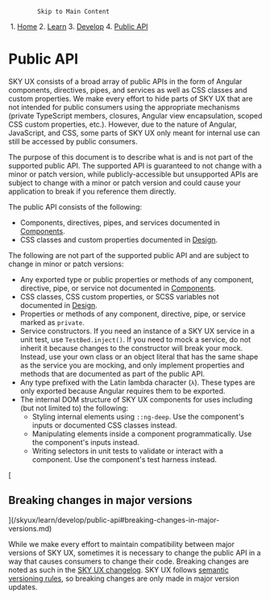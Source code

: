             Skip to Main Content

 1.  [Home](/skyux/)
2.  [Learn](/skyux/learn.md)
3.  [Develop](/skyux/learn/develop.md)
4.  [Public API](/skyux/learn/develop/public-api.md)

Public API
==========

SKY UX consists of a broad array of public APIs in the form of Angular components, directives, pipes, and services as well as CSS classes and custom properties. We make every effort to hide parts of SKY UX that are not intended for public consumers using the appropriate mechanisms (private TypeScript members, closures, Angular view encapsulation, scoped CSS custom properties, etc.). However, due to the nature of Angular, JavaScript, and CSS, some parts of SKY UX only meant for internal use can still be accessed by public consumers.

The purpose of this document is to describe what is and is not part of the supported public API. The supported API is guaranteed to not change with a minor or patch version, while publicly-accessible but unsupported APIs are subject to change with a minor or patch version and could cause your application to break if you reference them directly.

The public API consists of the following:

*   Components, directives, pipes, and services documented in [Components](/skyux/components.md).
*   CSS classes and custom properties documented in [Design](/skyux/design.md).

The following are not part of the supported public API and are subject to change in minor or patch versions:

*   Any exported type or public properties or methods of any component, directive, pipe, or service not documented in [Components](/skyux/components.md).
*   CSS classes, CSS custom properties, or SCSS variables not documented in [Design](/skyux/design.md).
*   Properties or methods of any component, directive, pipe, or service marked as `private`.
*   Service constructors. If you need an instance of a SKY UX service in a unit test, use `TestBed.inject()`. If you need to mock a service, do not inherit it because changes to the constructor will break your mock. Instead, use your own class or an object literal that has the same shape as the service you are mocking, and only implement properties and methods that are documented as part of the public API.
*   Any type prefixed with the Latin lambda character (`λ`). These types are only exported because Angular requires them to be exported.
*   The internal DOM structure of SKY UX components for uses including (but not limited to) the following:
    *   Styling internal elements using `::ng-deep`. Use the component's inputs or documented CSS classes instead.
    *   Manipulating elements inside a component programmatically. Use the component's inputs instead.
    *   Writing selectors in unit tests to validate or interact with a component. Use the component's test harness instead.

[

Breaking changes in major versions
----------------------------------

](/skyux/learn/develop/public-api#breaking-changes-in-major-versions.md)

While we make every effort to maintain compatibility between major versions of SKY UX, sometimes it is necessary to change the public API in a way that causes consumers to change their code. Breaking changes are noted as such in the [SKY UX changelog](https://github.com/blackbaud/skyux/blob/main/CHANGELOG.md). SKY UX follows [semantic versioning rules](https://semver.org/), so breaking changes are only made in major version updates.